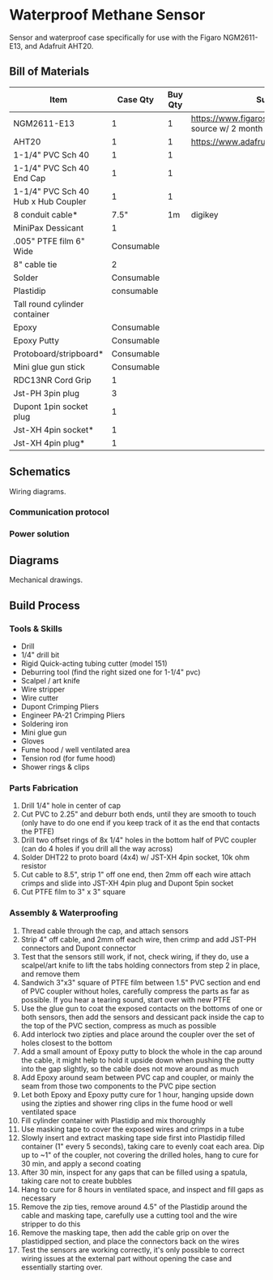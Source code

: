 # Waterproof Methane Sensor

Sensor and waterproof case specifically for use with the Figaro NGM2611-E13, and Adafruit AHT20.

## Bill of Materials

| Item                                                       | Case Qty   | Buy Qty   |  Supplier Part # / CAD link |
| ---------------------------------------------------------- | ---------- | --------- |  -------------------------- |
| NGM2611-E13        | 1  | 1          | https://www.figarosensor.com/product/entry/ngm2611.html source w/ 2 month lead |
| AHT20              | 1  | 1           | https://www.adafruit.com/product/4566 |
| 1-1/4" PVC Sch 40         | 1 | 1 | |
| 1-1/4" PVC Sch 40 End Cap | 1 | 1 | |
| 1-1/4" PVC Sch 40 Hub x Hub Coupler | 1 | 1 | |
| 8 conduit cable* | 7.5" |1m | digikey |
| MiniPax Dessicant | 1 | | |
| .005" PTFE film 6" Wide | Consumable | | |
| 8" cable tie | 2 | | |
| Solder | Consumable | | |
| Plastidip  | consumable | |
| Tall round cylinder container | | | |
| Epoxy | Consumable | | |
| Epoxy Putty | Consumable | | |
| Protoboard/stripboard* | Consumable | | |
| Mini glue gun stick | Consumable | | |
| RDC13NR Cord Grip | 1 | | |
| Jst-PH 3pin plug | 3 | | |
| Dupont 1pin socket plug | 1 | | |
| Jst-XH 4pin socket* | 1 | | |
| Jst-XH 4pin plug* | 1 | | |


## Schematics

Wiring diagrams.

### Communication protocol

### Power solution

## Diagrams

Mechanical drawings.

## Build Process

### Tools & Skills

* Drill
* 1/4" drill bit
* Rigid Quick-acting tubing cutter (model 151)
* Deburring tool (find the right sized one for 1-1/4" pvc)
* Scalpel / art knife
* Wire stripper
* Wire cutter
* Dupont Crimping Pliers
* Engineer PA-21 Crimping Pliers
* Soldering iron
* Mini glue gun
* Gloves
* Fume hood / well ventilated area
* Tension rod (for fume hood)
* Shower rings & clips

### Parts Fabrication

1. Drill 1/4" hole in center of cap
1. Cut PVC to 2.25" and deburr both ends, until they are smooth to touch (only have to do one end if you keep track of it as the end that contacts the PTFE)
1. Drill two offset rings of 8x 1/4" holes in the bottom half of PVC coupler (can do 4 holes if you drill all the way across)
1. Solder DHT22 to proto board (4x4) w/ JST-XH 4pin socket, 10k ohm resistor
1. Cut cable to 8.5", strip 1" off one end, then 2mm off each wire attach crimps and slide into JST-XH 4pin plug and Dupont 5pin socket
1. Cut PTFE film to 3" x 3" square


### Assembly & Waterproofing

1. Thread cable through the cap, and attach sensors
2. Strip 4" off cable, and 2mm off each wire, then crimp and add JST-PH connectors and Dupont connector
3. Test that the sensors still work, if not, check wiring, if they do, use a scalpel/art knife to lift the tabs holding connectors from step 2 in place, and remove them
4. Sandwich 3"x3" square of PTFE film between 1.5" PVC section and end of PVC coupler without holes, carefully compress the parts as far as possible.  If you hear a tearing sound, start over with new PTFE
5. Use the glue gun to coat the exposed contacts on the bottoms of one or both sensors, then add the sensors and dessicant pack inside the cap to the top of the PVC section, compress as much as possible
6. Add interlock two zipties and place around the coupler over the set of holes closest to the bottom
7. Add a small amount of Epoxy putty to block the whole in the cap around the cable, it might help to hold it upside down when pushing the putty into the gap slightly, so the cable does not move around as much
8. Add Epoxy around seam between PVC cap and coupler, or mainly the seam from those two components to the PVC pipe section
9. Let both Epoxy and Epoxy putty cure for 1 hour, hanging upside down using the zipties and shower ring clips in the fume hood or well ventilated space
10. Fill cylinder container with Plastidip and mix thoroughly
11. Use masking tape to cover the exposed wires and crimps in a tube
12. Slowly insert and extract masking tape side first into Plastidip filled container (1" every 5 seconds), taking care to evenly coat each area.  Dip up to ~1" of the coupler, not covering the drilled holes, hang to cure for 30 min, and apply a second coating
13. After 30 min, inspect for any gaps that can be filled using a spatula, taking care not to create bubbles
14. Hang to cure for 8 hours in ventilated space, and inspect and fill gaps as necessary
15. Remove the zip ties, remove around 4.5" of the Plastidip around the cable and masking tape, carefully use a cutting tool and the wire stripper to do this
16. Remove the masking tape, then add the cable grip on over the plastidipped section, and place the connectors back on the wires
17. Test the sensors are working correctly, it's only possible to correct wiring issues at the external part without opening the case and essentially starting over.
